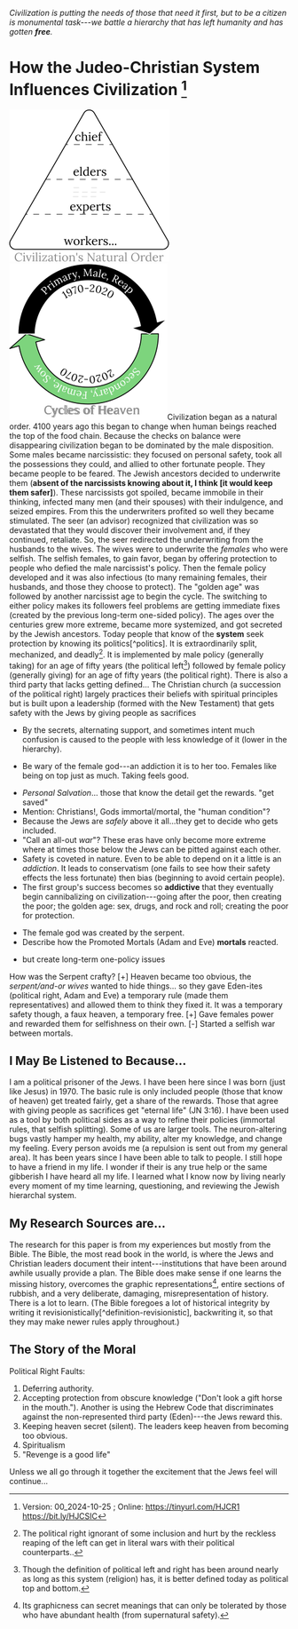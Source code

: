 [^Information]: Version: 00_2024-10-25 ; Online: <https://tinyurl.com/HJCR1> <https://bit.ly/HJCSIC>

*Civilization is putting the needs of those that need it first, but to be a citizen is monumental task---we battle a hierarchy that has left humanity and has gotten **free**.*

# How the Judeo-Christian System Influences Civilization [^Information]

![](images/05_ages-of-civilization_eden.svg)![](images/10_cycles-of-heaven.svg)Civilization began as a natural order. 4100 years ago this began to change when human beings reached the top of the food chain. Because the checks on balance were disappearing civilization began to be dominated by the male disposition. Some males became narcissistic: they focused on personal safety, took all the possessions they could, and allied to other fortunate people. They became people to be feared. The Jewish ancestors decided to underwrite them (**absent of the narcissists knowing about it, I think [it would keep them safer]**). These narcissists got spoiled, became immobile in their thinking, infected many men (and their spouses) with their indulgence, and seized empires. From this the underwriters profited so well they became stimulated. The seer (an advisor) recognized that civilization was so devastated that they would discover their involvement and, if they continued, retaliate. So, the seer redirected the underwriting from the husbands to the wives. The wives were to underwrite the *females* who were selfish. The selfish females, to gain favor, began by offering protection to people who defied the male narcissist's policy. Then the female policy developed and it was also infectious (to many remaining females, their husbands, and those they choose to protect). The "golden age" was followed by another narcissist age to begin the cycle. The switching to either policy makes its followers feel problems are getting immediate fixes (created by the previous long-term one-sided policy). The ages over the centuries grew more extreme, became more systemized, and got secreted by the Jewish ancestors. Today people that know of the **system** seek protection by knowing its politics[^politics]. It is extraordinarily split, mechanized, and deadly[^wars]. It is implemented by male policy (generally taking) for an age of fifty years (the political left[^left-right]) followed by female policy (generally giving) for an age of fifty years (the political right). There is also a third party that lacks getting defined... The Christian church (a succession of the political right) largely practices their beliefs with spiritual principles but is built upon a leadership (formed with the New Testament) that gets safety with the Jews by giving people as sacrifices

* By the secrets, alternating support, and sometimes intent much confusion is caused to the people with less knowledge of it (lower in the hierarchy).
+ Be wary of the female god---an addiction it is to her too. Females like being on top just as much. Taking feels good.
* *Personal Salvation*... those that know the detail get the rewards. "get saved"
* Mention: Christians!, Gods immortal/mortal, the "human condition"?
* Because the Jews are *safely* above it all...they get to decide who gets included.
* "Call an all-out *war*"? These eras have only become more extreme where at times those below the Jews can be pitted against each other.
* Safety is coveted in nature. Even to be able to depend on it a little is an *addiction*. It leads to conservatism (one fails to see how their safety effects the less fortunate) then bias (beginning to avoid certain people).
* The first group's success becomes so **addictive** that they eventually begin cannibalizing on civilization---going after the poor, then creating the poor; the golden age: sex, drugs, and rock and roll; creating the poor for protection.
+ The female god was created by the serpent.
+ Describe how the Promoted Mortals (Adam and Eve) **mortals** reacted.
* but create long-term one-policy issues

How was the Serpent crafty?
[+] Heaven became too obvious, the *serpent/and-or wives* wanted to hide things... so they gave Eden-ites (political right, Adam and Eve) a temporary rule (made them representatives) and allowed them to think they fixed it. It was a temporary safety though, a faux heaven, a temporary free.
[+] Gave females power and rewarded them for selfishness on their own.
[-] Started a selfish war between mortals.

## I May Be Listened to Because...

I am a political prisoner of the Jews. I have been here since I was born (just like Jesus) in 1970. The basic rule is only included people (those that know of heaven) get treated fairly, get a share of the rewards. Those that agree with giving people as sacrifices get "eternal life" (JN 3:16). I have been used as a tool by both political sides as a way to refine their policies (immortal rules, that selfish splitting). Some of us are larger tools. The neuron-altering bugs vastly hamper my health, my ability, alter my knowledge, and change my feeling. Every person avoids me (a repulsion is sent out from my general area). It has been years since I have been able to talk to people. I still hope to have a friend in my life. I wonder if their is any true help or the same gibberish I have heard all my life. I learned what I know now by living nearly every moment of my time learning, questioning, and reviewing the Jewish hierarchal system.

## My Research Sources are...

The research for this paper is from my experiences but mostly from the Bible. The Bible, the most read book in the world, is where the Jews and Christian leaders document their intent---institutions that have been around awhile usually provide a plan. The Bible does make sense if one learns the missing history, overcomes the graphic representations[^graphic], entire sections of rubbish, and a very deliberate, damaging, misrepresentation of history. There is a lot to learn. (The Bible foregoes a lot of historical integrity by writing it revisionistically[^definition-revisionistic], backwriting it, so that they may make newer rules apply throughout.)

## The Story of the Moral

Political Right Faults:
1) Deferring authority.
2) Accepting protection from obscure knowledge ("Don't look a gift horse in the mouth."). Another is using the Hebrew Code that discriminates against the non-represented third party (Eden)---the Jews reward this.
3) Keeping heaven secret (silent). The leaders keep heaven from becoming too obvious.
4) Spiritualism
5) "Revenge is a good life"

Unless we all go through it together the excitement that the Jews feel will continue...

[^wars]: The political right ignorant of some inclusion and hurt by the reckless reaping of the left can get in literal wars with their political counterparts..
[^left-right]: Though the definition of political left and right has been around nearly as long as this system (religion) has, it is better defined today as political top and bottom.
[^graphic]: Its graphicness can secret meanings that can only be tolerated by those who have abundant health (from supernatural safety).

[^definition-politics]: Politics comes from the Jews. It is based on policy. There are two policies: male and female. They both last fifty years. Politics is following, enforcing, or adding to the policy of the era. Some policies are pretty consistent: pink (right), blood!?(left). Some are shared: Hasbro, Disney, Legos. Some make little sense: the right as gambling and racing; the left has government subsidized cell phones for the poor and government subsidized solar power installations. Most policy is on course: sugar and spice; puppy-dogs... These are Land of the Living values. The higher up the hierarchy the less important they become. Female Jews like the hits on Monday Night Football too.